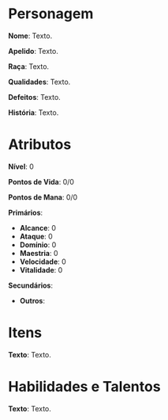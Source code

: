 # Personagem

**Nome**: Texto.

**Apelido**: Texto.

**Raça**: Texto.

**Qualidades**: Texto.

**Defeitos**: Texto.

**História**: Texto.

# Atributos

**Nível**: 0

**Pontos de Vida**: 0/0

**Pontos de Mana**: 0/0

**Primários**:

* **Alcance**: 0
* **Ataque**: 0
* **Domínio**: 0
* **Maestria**: 0
* **Velocidade**: 0
* **Vitalidade**: 0

**Secundários**:

* **Outros**: 

# Itens

**Texto**: Texto.

# Habilidades e Talentos

**Texto**: Texto.